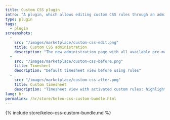 ```yaml
---
title: Custom CSS plugin
intro: "A plugin, which allows editing custom CSS rules through an administration screen."
type: plugin
tags:
  - plugin
screenshots:
  - 
    src: "/images/marketplace/custom-css-edit.png"
    title: Custom CSS administration
    description: "The new administration page with all available pre-made rules" 
  -
    src: "/images/marketplace/custom-css-before.png"
    title: Timesheet
    description: "Default timesheet view before using rules"
  - 
    src: "/images/marketplace/custom-css-after.png"
    title: Custom timesheet
    description: "Timesheet view with activated custom rules: highlight active records, hide overlapping records"
lang: hr
permalink: /hr/store/keleo-css-custom-bundle.html
---
```


{% include store/keleo-css-custom-bundle.md %}
